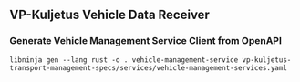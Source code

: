 ## VP-Kuljetus Vehicle Data Receiver

### Generate Vehicle Management Service Client from OpenAPI
`libninja gen --lang rust -o . vehicle-management-service vp-kuljetus-transport-management-specs/services/vehicle-management-services.yaml`